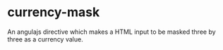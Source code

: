 # currency-mask
An angulajs directive which makes a HTML input to be masked three by three as a currency value.
